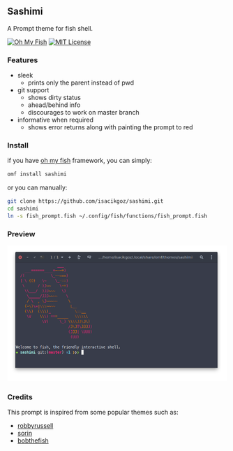 ## Sashimi

A Prompt theme for fish shell.

[![Oh My Fish](https://img.shields.io/badge/Framework-Oh_My_Fish-blue.svg)](https://github.com/oh-my-fish/oh-my-fish) [![MIT License](https://img.shields.io/badge/license-MIT-brightgreen.svg)](/LICENSE)

### Features
- sleek
  - prints only the parent instead of pwd
- git support
  - shows dirty status
  - ahead/behind info
  - discourages to work on master branch
- informative when required
  - shows error returns along with painting the prompt to red

### Install
if you have [oh my fish](https://github.com/oh-my-fish/oh-my-fish) framework, you can simply:
```bash
omf install sashimi
```
or you can manually:
```bash
git clone https://github.com/isacikgoz/sashimi.git
cd sashimi
ln -s fish_prompt.fish ~/.config/fish/functions/fish_prompt.fish
```

### Preview
![screenshot](images/preview.png)

### Credits
This prompt is inspired from some popular themes such as:
- [robbyrussell](https://github.com/robbyrussell/oh-my-zsh/blob/master/themes/robbyrussell.zsh-theme)
- [sorin](https://github.com/fish-shell/fish-shell/tree/master/share/tools/web_config/sample_prompts)
- [bobthefish](https://github.com/oh-my-fish/theme-bobthefish)
